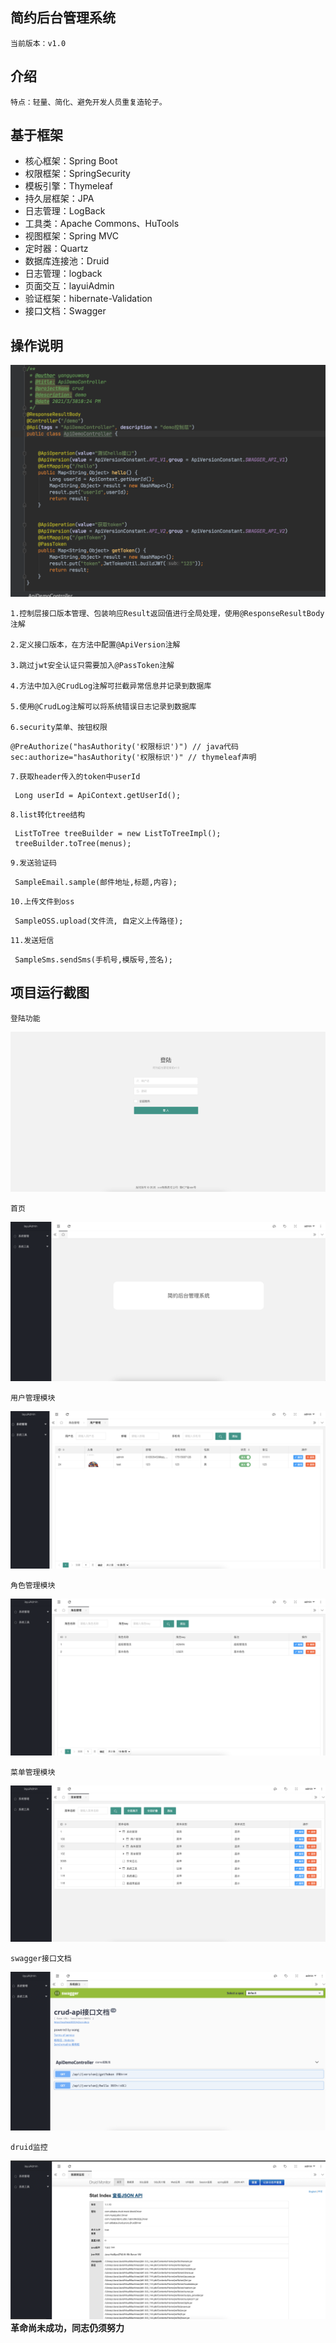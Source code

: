 ## 简约后台管理系统
    当前版本：v1.0
    
## 介绍
    特点：轻量、简化、避免开发人员重复造轮子。
    
## 基于框架
- 核心框架：Spring Boot
- 权限框架：SpringSecurity
- 模板引擎：Thymeleaf
- 持久层框架：JPA
- 日志管理：LogBack
- 工具类：Apache Commons、HuTools
- 视图框架：Spring MVC
- 定时器：Quartz
- 数据库连接池：Druid
- 日志管理：logback
- 页面交互：layuiAdmin
- 验证框架：hibernate-Validation
- 接口文档：Swagger

## 操作说明

   ![运行截图](https://raw.githubusercontent.com/YangYouWang/crud/master/img/7.png "7.png")
    
    1.控制层接口版本管理、包装响应Result返回值进行全局处理，使用@ResponseResultBody注解
    
    2.定义接口版本，在方法中配置@ApiVersion注解
    
    3.跳过jwt安全认证只需要加入@PassToken注解
    
    4.方法中加入@CrudLog注解可拦截异常信息并记录到数据库
    
    5.使用@CrudLog注解可以将系统错误日志记录到数据库
    
    6.security菜单、按钮权限
```
@PreAuthorize("hasAuthority('权限标识')") // java代码
sec:authorize="hasAuthority('权限标识')" // thymeleaf声明
```
    
    7.获取header传入的token中userId
```
 Long userId = ApiContext.getUserId();
```
    8.list转化tree结构
```
 ListToTree treeBuilder = new ListToTreeImpl();
 treeBuilder.toTree(menus);
```
    9.发送验证码
```
 SampleEmail.sample(邮件地址,标题,内容);
```
    10.上传文件到oss
```
 SampleOSS.upload(文件流, 自定义上传路径);
```
    11.发送短信
```
 SampleSms.sendSms(手机号,模版号,签名); 
```   
    
## 项目运行截图
    
    登陆功能
   ![运行截图](https://raw.githubusercontent.com/YangYouWang/crud/master/img/0.png "0.png")
    
    首页
   ![运行截图](https://raw.githubusercontent.com/YangYouWang/crud/master/img/1.png "1.png")
   
    用户管理模块
   ![运行截图](https://raw.githubusercontent.com/YangYouWang/crud/master/img/2.png "2.png")
   
    角色管理模块
   ![运行截图](https://raw.githubusercontent.com/YangYouWang/crud/master/img/3.png "3.png")
   
    菜单管理模块
   ![运行截图](https://raw.githubusercontent.com/YangYouWang/crud/master/img/4.png "4.png")
   
    swagger接口文档
   ![运行截图](https://raw.githubusercontent.com/YangYouWang/crud/master/img/5.png "5.png")
   
    druid监控
   ![运行截图](https://raw.githubusercontent.com/YangYouWang/crud/master/img/6.png "6.png")
 **革命尚未成功，同志仍须努力**